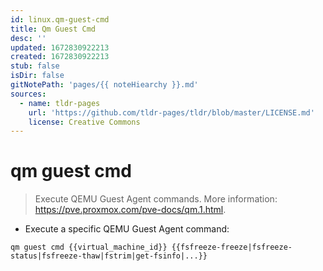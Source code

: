 ```yaml
---
id: linux.qm-guest-cmd
title: Qm Guest Cmd
desc: ''
updated: 1672830922213
created: 1672830922213
stub: false
isDir: false
gitNotePath: 'pages/{{ noteHiearchy }}.md'
sources:
  - name: tldr-pages
    url: 'https://github.com/tldr-pages/tldr/blob/master/LICENSE.md'
    license: Creative Commons
---
```

# qm guest cmd

> Execute QEMU Guest Agent commands.
> More information: <https://pve.proxmox.com/pve-docs/qm.1.html>.

- Execute a specific QEMU Guest Agent command:

`qm guest cmd {{virtual_machine_id}} {{fsfreeze-freeze|fsfreeze-status|fsfreeze-thaw|fstrim|get-fsinfo|...}}`

